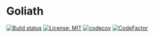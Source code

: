 # Goliath

[![Build status](https://ci.appveyor.com/api/projects/status/jwcrn2pvn64x4e58?svg=true)](https://ci.appveyor.com/project/hoenirvili/cfgtrace)
 [![License: MIT](https://img.shields.io/badge/License-MIT-yellow.svg)](https://opensource.org/licenses/MIT)
[![codecov](https://codecov.io/gh/hoenirvili/CFGTrace/branch/master/graph/badge.svg)](https://codecov.io/gh/hoenirvili/CFGTrace)
[![CodeFactor](https://www.codefactor.io/repository/github/hoenirvili/cfgtrace/badge)](https://www.codefactor.io/repository/github/hoenirvili/cfgtrace)